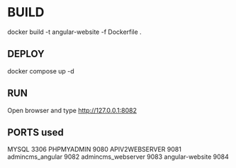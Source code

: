 # BUILD

docker build -t angular-website -f Dockerfile .

## DEPLOY

docker compose up -d

## RUN

Open browser and type http://127.0.0.1:8082

## PORTS used

MYSQL 3306
PHPMYADMIN 9080
APIV2WEBSERVER 9081
admincms_angular 9082
admincms_webserver 9083
angular-website 9084
